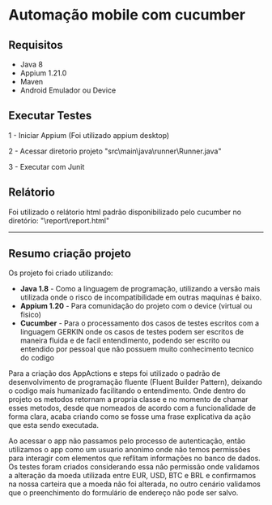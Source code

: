 # Automação mobile com cucumber

## Requisitos
- Java 8
- Appium 1.21.0
- Maven
- Android Emulador ou Device

## Executar Testes

1 - Iniciar Appium (Foi utilizado appium desktop)

2 - Acessar diretorio projeto "src\main\java\runner\Runner.java"

3 - Executar com Junit

## Relátorio

Foi utilizado o relátorio html padrão disponibilizado pelo cucumber no diretório: "\report\report.html"

------------------------------------------------------------------------------------
## Resumo criação projeto

Os projeto foi criado utilizando:
- **Java 1.8** - Como a linguagem de programação, utilizando a versão mais utilizada onde o risco de incompatibilidade em outras maquinas é baixo.
- **Appium 1.20** - Para comunidação do projeto com o device (virtual ou fisico)
- **Cucumber** - Para o processamento dos casos de testes escritos com a linguagem GERKIN onde os casos de testes podem ser escritos de maneira fluida e de facil entendimento, podendo ser escrito ou entendido por pessoal que não possuem muito conhecimento tecnico do codigo 

Para a criação dos AppActions e steps foi utilizado o padrão de desenvolvimento de programação fluente (Fluent Builder Pattern), deixando o codigo mais humanizado facilitando o entendimento. Onde dentro do projeto os metodos retornam a propria classe e no momento de chamar esses metodos, desde que nomeados de acordo com a funcionalidade de forma clara, acaba criando como se fosse uma frase explicativa da ação que esta sendo executada.

Ao acessar o app não passamos pelo processo de autenticação, então utilizamos o app como um usuario anonimo onde não temos permissões para interagir com elementos que reflitam informações no banco de dados. Os testes foram criados considerando essa não permissão onde validamos a alteração da moeda utilizada entre EUR, USD, BTC e BRL e confirmamos na nossa carteira que a moeda não foi alterada, no outro cenário validamos que o preenchimento do formulário de endereço não pode ser salvo.
